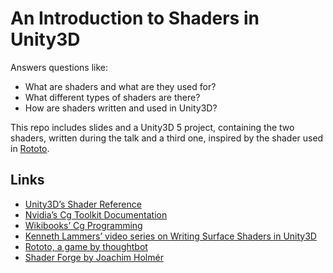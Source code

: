 # An Introduction to Shaders in Unity3D

Answers questions like:

- What are shaders and what are they used for?
- What different types of shaders are there?
- How are shaders written and used in Unity3D?

This repo includes slides and a Unity3D 5 project, containing the two shaders,
written during the talk and a third one, inspired by the shader used in
[Rototo](http://playroto.to).

## Links

- [Unity3D’s Shader Reference](http://docs.unity3d.com/Manual/SL-Reference.html)
- [Nvidia’s Cg Toolkit
  Documentation](http://http.developer.nvidia.com/Cg/index.html)
- [Wikibooks’ Cg Programming](http://en.wikibooks.org/wiki/Cg_Programming)
- [Kenneth Lammers’ video series on Writing Surface Shaders in
  Unity3D](https://www.youtube.com/watch?v=-IEjJpyPe7I)
- [Rototo, a game by thoughtbot](http://playroto.to)
- [Shader Forge by Joachim Holmér](http://acegikmo.com/shaderforge/)
